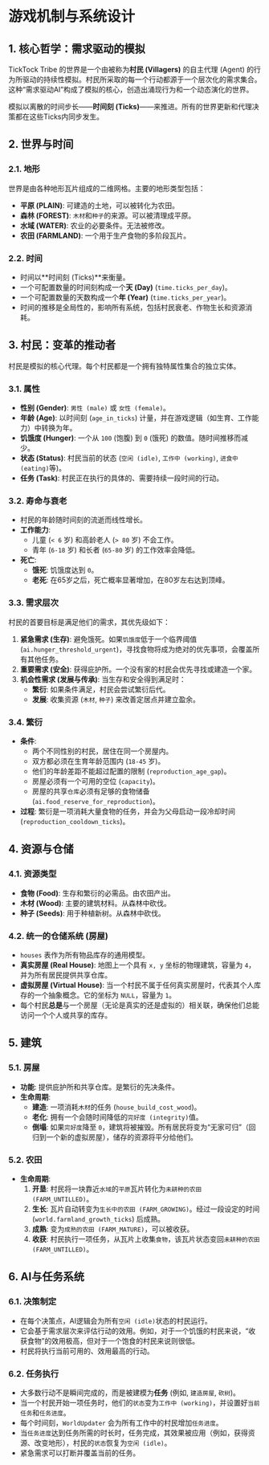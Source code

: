 # 游戏机制与系统设计

## 1. 核心哲学：需求驱动的模拟

TickTock Tribe 的世界是一个由被称为**村民 (Villagers)** 的自主代理 (Agent) 的行为所驱动的持续性模拟。村民所采取的每一个行动都源于一个层次化的需求集合。这种“需求驱动AI”构成了模拟的核心，创造出涌现行为和一个动态演化的世界。

模拟以离散的时间步长——**时间刻 (Ticks)**——来推进。所有的世界更新和代理决策都在这些Ticks内同步发生。

## 2. 世界与时间

### 2.1. 地形

世界是由各种地形瓦片组成的二维网格。主要的地形类型包括：
*   **平原 (PLAIN)**: 可建造的土地，可以被转化为农田。
*   **森林 (FOREST)**: `木材`和`种子`的来源。可以被清理成平原。
*   **水域 (WATER)**: 农业的必要条件。无法被修改。
*   **农田 (FARMLAND)**: 一个用于生产食物的多阶段瓦片。

### 2.2. 时间
-   时间以**时间刻 (Ticks)**来衡量。
-   一个可配置数量的时间刻构成一个**天 (Day)** (`time.ticks_per_day`)。
-   一个可配置数量的天数构成一个**年 (Year)** (`time.ticks_per_year`)。
-   时间的推移是全局性的，影响所有系统，包括村民衰老、作物生长和资源消耗。

## 3. 村民：变革的推动者

村民是模拟的核心代理。每个村民都是一个拥有独特属性集合的独立实体。

### 3.1. 属性
-   **性别 (Gender)**: `男性 (male)` 或 `女性 (female)`。
-   **年龄 (Age)**: 以时间刻 (`age_in_ticks`) 计量，并在游戏逻辑（如生育、工作能力）中转换为年。
-   **饥饿度 (Hunger)**: 一个从 `100` (饱腹) 到 `0` (饿死) 的数值。随时间推移而减少。
-   **状态 (Status)**: 村民当前的状态 (`空闲 (idle)`, `工作中 (working)`, `进食中 (eating)`等)。
-   **任务 (Task)**: 村民正在执行的具体的、需要持续一段时间的行动。

### 3.2. 寿命与衰老
-   村民的年龄随时间刻的流逝而线性增长。
-   **工作能力**:
    -   儿童 (`< 6` 岁) 和高龄老人 (`> 80` 岁) 不会工作。
    -   青年 (`6-18` 岁) 和长者 (`65-80` 岁) 的工作效率会降低。
-   **死亡**:
    -   **饿死**: 饥饿度达到 `0`。
    -   **老死**: 在65岁之后，死亡概率显著增加，在80岁左右达到顶峰。

### 3.3. 需求层次
村民的首要目标是满足他们的需求，其优先级如下：
1.  **紧急需求 (生存)**: 避免饿死。如果`饥饿度`低于一个临界阈值 (`ai.hunger_threshold_urgent`)，寻找食物将成为绝对的优先事项，会覆盖所有其他任务。
2.  **重要需求 (安全)**: 获得庇护所。一个没有家的村民会优先寻找或建造一个家。
3.  **机会性需求 (发展与传承)**: 当生存和安全得到满足时：
    -   **繁衍**: 如果条件满足，村民会尝试繁衍后代。
    -   **发展**: 收集资源 (`木材`, `种子`) 来改善定居点并建立盈余。

### 3.4. 繁衍
-   **条件**:
    -   两个不同性别的村民，居住在同一个房屋内。
    -   双方都必须在生育年龄范围内 (`18-45` 岁)。
    -   他们的年龄差距不能超过配置的限制 (`reproduction_age_gap`)。
    -   房屋必须有一个可用的空位 (`capacity`)。
    -   房屋的共享`仓库`必须有足够的食物储备 (`ai.food_reserve_for_reproduction`)。
-   **过程**: 繁衍是一项消耗大量食物的任务，并会为父母启动一段冷却时间 (`reproduction_cooldown_ticks`)。

## 4. 资源与仓储

### 4.1. 资源类型
-   **食物 (Food)**: 生存和繁衍的必需品。由农田产出。
-   **木材 (Wood)**: 主要的建筑材料。从森林中砍伐。
-   **种子 (Seeds)**: 用于种植新树。从森林中砍伐。

### 4.2. 统一的仓储系统 (房屋)
-   `houses` 表作为所有物品库存的通用模型。
-   **真实房屋 (Real House)**: 地图上一个具有 `x, y` 坐标的物理建筑，容量为 `4`，并为所有居民提供共享仓库。
-   **虚拟房屋 (Virtual House)**: 当一个村民不属于任何真实房屋时，代表其个人库存的一个抽象概念。它的坐标为 `NULL`，容量为 `1`。
-   每个村民**总是**与一个房屋（无论是真实的还是虚拟的）相关联，确保他们总能访问一个个人或共享的库存。

## 5. 建筑

### 5.1. 房屋
-   **功能**: 提供庇护所和共享仓库。是繁衍的先决条件。
-   **生命周期**:
    -   **建造**: 一项消耗`木材`的任务 (`house_build_cost_wood`)。
    -   **老化**: 拥有一个会随时间降低的`完好度 (integrity)`值。
    -   **倒塌**: 如果`完好度`降至 `0`，建筑将被摧毁。所有居民将变为“无家可归”（回归到一个新的虚拟房屋），储存的资源将平分给他们。

### 5.2. 农田
-   **生命周期**:
    1.  **开垦**: 村民将一块靠近`水域`的`平原`瓦片转化为`未耕种的农田 (FARM_UNTILLED)`。
    2.  **生长**: 瓦片自动转变为`生长中的农田 (FARM_GROWING)`。经过一段设定的时间 (`world.farmland_growth_ticks`) 后成熟。
    3.  **成熟**: 变为`成熟的农田 (FARM_MATURE)`，可以被收获。
    4.  **收获**: 村民执行一项任务，从瓦片上收集`食物`，该瓦片状态变回`未耕种的农田 (FARM_UNTILLED)`。

## 6. AI与任务系统

### 6.1. 决策制定
-   在每个决策点，AI逻辑会为所有`空闲 (idle)`状态的村民运行。
-   它会基于需求层次来评估行动的效用。例如，对于一个饥饿的村民来说，“收获食物”的效用极高，但对于一个饱食的村民来说则很低。
-   村民将执行当前可用的、效用最高的行动。

### 6.2. 任务执行
-   大多数行动不是瞬间完成的，而是被建模为**任务** (例如, `建造房屋`, `砍树`)。
-   当一个村民开始一项任务时，他们的`状态`变为`工作中 (working)`，并设置好`当前任务`和`任务进度`。
-   每个时间刻，`WorldUpdater` 会为所有工作中的村民增加`任务进度`。
-   当`任务进度`达到任务所需的时长时，任务完成，其效果被应用（例如，获得资源、改变地形），村民的`状态`恢复为`空闲 (idle)`。
-   紧急需求可以打断并覆盖当前的任务。